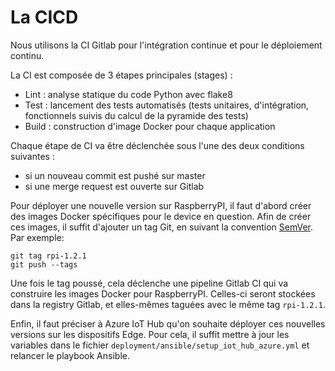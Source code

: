 # La CICD

Nous utilisons la CI Gitlab pour l'intégration continue et pour le déploiement continu.

La CI est composée de 3 étapes principales (stages) :

- Lint : analyse statique du code Python avec flake8
- Test : lancement des tests automatisés (tests unitaires, d'intégration, fonctionnels suivis du calcul de la pyramide des tests)
- Build : construction d'image Docker pour chaque application


Chaque étape de CI va être déclenchée sous l'une des deux conditions suivantes :

- si un nouveau commit est pushé sur master
- si une merge request est ouverte sur Gitlab

Pour déployer une nouvelle version sur RaspberryPI, il faut d'abord créer des images Docker spécifiques pour le device en question. 
Afin de créer ces images, il suffit d'ajouter un tag Git, en suivant la convention [SemVer](https://semver.org/lang/fr/). Par exemple:

```
git tag rpi-1.2.1
git push --tags
```

Une fois le tag poussé, cela déclenche une pipeline Gitlab CI qui va construire les images Docker pour RaspberryPI.
Celles-ci seront stockées dans la registry Gitlab, et elles-mêmes taguées avec le même tag `rpi-1.2.1`.

Enfin, il faut préciser à Azure IoT Hub qu'on souhaite déployer ces nouvelles versions sur les dispositifs Edge. 
Pour cela, il suffit mettre à jour les variables dans le fichier `deployment/ansible/setup_iot_hub_azure.yml` et relancer le playbook Ansible.

